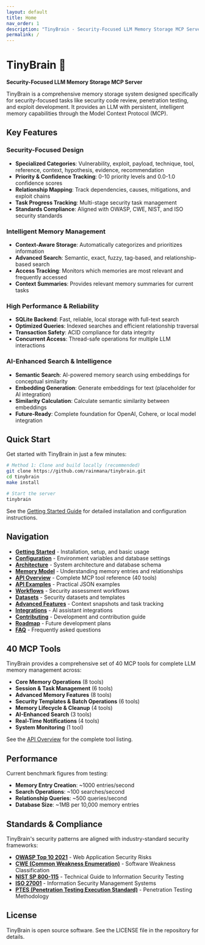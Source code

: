 ```yaml
---
layout: default
title: Home
nav_order: 1
description: "TinyBrain - Security-Focused LLM Memory Storage MCP Server"
permalink: /
---
```


# TinyBrain 🧠

**Security-Focused LLM Memory Storage MCP Server**

TinyBrain is a comprehensive memory storage system designed specifically for security-focused tasks like security code review, penetration testing, and exploit development. It provides an LLM with persistent, intelligent memory capabilities through the Model Context Protocol (MCP).

## Key Features

### Security-Focused Design
- **Specialized Categories**: Vulnerability, exploit, payload, technique, tool, reference, context, hypothesis, evidence, recommendation
- **Priority & Confidence Tracking**: 0-10 priority levels and 0.0-1.0 confidence scores
- **Relationship Mapping**: Track dependencies, causes, mitigations, and exploit chains
- **Task Progress Tracking**: Multi-stage security task management
- **Standards Compliance**: Aligned with OWASP, CWE, NIST, and ISO security standards

### Intelligent Memory Management
- **Context-Aware Storage**: Automatically categorizes and prioritizes information
- **Advanced Search**: Semantic, exact, fuzzy, tag-based, and relationship-based search
- **Access Tracking**: Monitors which memories are most relevant and frequently accessed
- **Context Summaries**: Provides relevant memory summaries for current tasks

### High Performance & Reliability
- **SQLite Backend**: Fast, reliable, local storage with full-text search
- **Optimized Queries**: Indexed searches and efficient relationship traversal
- **Transaction Safety**: ACID compliance for data integrity
- **Concurrent Access**: Thread-safe operations for multiple LLM interactions

### AI-Enhanced Search & Intelligence
- **Semantic Search**: AI-powered memory search using embeddings for conceptual similarity
- **Embedding Generation**: Generate embeddings for text (placeholder for AI integration)
- **Similarity Calculation**: Calculate semantic similarity between embeddings
- **Future-Ready**: Complete foundation for OpenAI, Cohere, or local model integration

## Quick Start

Get started with TinyBrain in just a few minutes:

```bash
# Method 1: Clone and build locally (recommended)
git clone https://github.com/rainmana/tinybrain.git
cd tinybrain
make install

# Start the server
tinybrain
```

See the [Getting Started Guide](getting-started.md) for detailed installation and configuration instructions.

## Navigation

- **[Getting Started](getting-started.md)** - Installation, setup, and basic usage
- **[Configuration](configuration.md)** - Environment variables and database settings
- **[Architecture](architecture.md)** - System architecture and database schema
- **[Memory Model](memory-model.md)** - Understanding memory entries and relationships
- **[API Overview](api/overview.md)** - Complete MCP tool reference (40 tools)
- **[API Examples](api/examples.md)** - Practical JSON examples
- **[Workflows](workflows/security-assessment.md)** - Security assessment workflows
- **[Datasets](datasets/index.md)** - Security datasets and templates
- **[Advanced Features](advanced-features.md)** - Context snapshots and task tracking
- **[Integrations](integrations/ai-assistants.md)** - AI assistant integrations
- **[Contributing](contributing.md)** - Development and contribution guide
- **[Roadmap](roadmap.md)** - Future development plans
- **[FAQ](faq.md)** - Frequently asked questions

## 40 MCP Tools

TinyBrain provides a comprehensive set of 40 MCP tools for complete LLM memory management across:
- **Core Memory Operations** (8 tools)
- **Session & Task Management** (6 tools)
- **Advanced Memory Features** (8 tools)
- **Security Templates & Batch Operations** (6 tools)
- **Memory Lifecycle & Cleanup** (4 tools)
- **AI-Enhanced Search** (3 tools)
- **Real-Time Notifications** (4 tools)
- **System Monitoring** (1 tool)

See the [API Overview](api/overview.md) for the complete tool listing.

## Performance

Current benchmark figures from testing:
- **Memory Entry Creation**: ~1000 entries/second
- **Search Operations**: ~100 searches/second
- **Relationship Queries**: ~500 queries/second
- **Database Size**: ~1MB per 10,000 memory entries

## Standards & Compliance

TinyBrain's security patterns are aligned with industry-standard security frameworks:
- **[OWASP Top 10 2021](https://owasp.org/Top10/)** - Web Application Security Risks
- **[CWE (Common Weakness Enumeration)](https://cwe.mitre.org/)** - Software Weakness Classification
- **[NIST SP 800-115](https://csrc.nist.gov/publications/detail/sp/800-115/final)** - Technical Guide to Information Security Testing
- **[ISO 27001](https://www.iso.org/isoiec-27001-information-security.html)** - Information Security Management Systems
- **[PTES (Penetration Testing Execution Standard)](http://www.pentest-standard.org/)** - Penetration Testing Methodology

## License

TinyBrain is open source software. See the LICENSE file in the repository for details.
